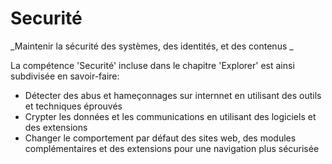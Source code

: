 Securité
========
_Maintenir la sécurité des systèmes, des identités, et des contenus _

La compétence 'Securité' incluse dans le chapitre 'Explorer' est ainsi subdivisée en savoir-faire:

* Détecter des abus et hameçonnages sur internnet en utilisant des outils et techniques éprouvés
* Crypter les données et les communications en utilisant des logiciels et des extensions
* Changer le comportement par défaut des sites web, des modules complémentaires et des extensions pour une navigation plus sécurisée
